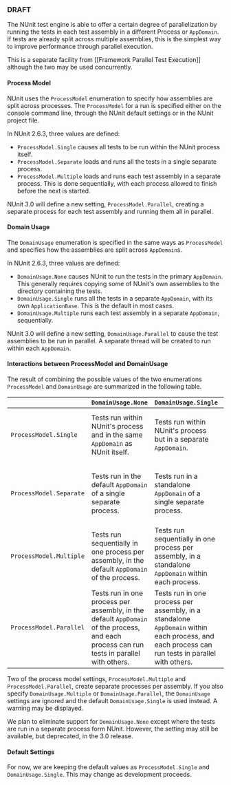 ### DRAFT

The NUnit test engine is able to offer a certain degree of parallelization by running the tests in each test assembly in a different Process or ```AppDomain```. If tests are already split across multiple assemblies, this is the simplest way to improve performance through parallel execution.

This is a separate facility from [[Framework Parallel Test Execution]] although the two may be used concurrently.

#### Process Model

NUnit uses the ```ProcessModel``` enumeration to specify how assemblies are split across processes. The ```ProcessModel``` for a run is specified either on the console command line, through the NUnit default settings or in the NUnit project file.

In NUnit 2.6.3, three values are defined:
  * ```ProcessModel.Single``` causes all tests to be run within the NUnit process itself.
  * ```ProcessModel.Separate``` loads and runs all the tests in a single separate process.
  * `ProcessModel.Multiple` loads and runs each test assembly in a separate process. This is done sequentially, with each process allowed to finish before the next is started.

NUnit 3.0 will define a new setting, `ProcessModel.Parallel`, creating a separate process for each test assembly and running them all in parallel.

#### Domain Usage

The ```DomainUsage``` enumeration is specified in the same ways as ```ProcessModel``` and specifies how the assemblies are split across `AppDomain`s.

In NUnit 2.6.3, three values are defined:
  * `DomainUsage.None` causes NUnit to run the tests in the primary `AppDomain`. This generally requires copying some of NUnit's own assemblies to the directory containing the tests.
  * `DomainUsage.Single` runs all the tests in a separate `AppDomain`, with its own `ApplicationBase`. This is the default in most cases.
  * `DomainUsage.Multiple` runs each test assembly in a separate `AppDomain`, sequentially.

NUnit 3.0 will define a new setting, `DomainUsage.Parallel` to cause the test assemblies to be run in parallel. A separate thread will be created to run within each `AppDomain`.

#### Interactions between ProcessModel and DomainUsage

The result of combining the possible values of the two enumerations ```ProcessModel``` and ```DomainUsage``` are summarized in the following table.

|                           | ```DomainUsage.None``` | ```DomainUsage.Single``` | ```DomainUsage.Multiple``` | ```DomainUsage.Parallel``` |
|----  | ---------------- | ------------------ | -------------------- | ------------------ |
| ```ProcessModel.Single``` | Tests run within NUnit's process and in the same ```AppDomain``` as NUnit itself. |Tests run within NUnit's process but in a separate ```AppDomain```. | Tests run sequentially within NUnit's process with one ```AppDomain``` for each test assembly. | Tests run within NUnit's process and each assembly runs in its own ```AppDomain```, in parallel with other assemblies. |
| ```ProcessModel.Separate``` | Tests run in the default ```AppDomain``` of a single separate process. | Tests run in a standalone ```AppDomain``` of a single separate process. | Tests run sequentially in single separate process, with one ```AppDomain``` for each assembly. | Tests run in a single separate process, with one ```AppDomain``` for each assembly which can run in parallel with other assemblies. |
| ```ProcessModel.Multiple``` | Tests run sequentially in one process per assembly, in the default ```AppDomain``` of the process. | Tests run sequentially in one process per assembly, in a standalone ```AppDomain``` within each process. | Invalid option, ```DomainUsage.Single``` will be used. | Invalid option, ```DomainUsage.Single``` will be used. |
| ```ProcessModel.Parallel``` | Tests run in one process per assembly, in the default ```AppDomain``` of the process, and each process can run tests in parallel with others. | Tests run in one process per assembly, in a standalone ```AppDomain``` within each process, and each process can run tests in parallel with others. | Invalid option, ```DomainUsage.Single``` will be used. | Invalid option, ```DomainUsage.Single``` will be used. |

Two of the process model settings, `ProcessModel.Multiple` and `ProcessModel.Parallel`, create separate processes per assembly. If you also specify `DomainUsage.Multiple` or `DomainUsage.Parallel`, the `DomainUsage` settings are ignored and the default `DomainUsage.Single` is used instead. A warning may be displayed.

We plan to eliminate support for `DomainUsage.None` except where the tests are run in a separate process form NUnit. However, the setting may still be available, but deprecated, in the 3.0 release.

#### Default Settings

For now, we are keeping the default values as `ProcessModel.Single` and `DomainUsage.Single`. This may change as development proceeds.